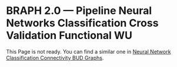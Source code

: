 # BRAPH 2.0 — Pipeline Neural Networks Classification Cross Validation Functional WU

This Page is not ready. You can find a similar one in [Neural Network Classification Connectivity BUD Graphs](../tut_nn_clas_con_bud_g).
